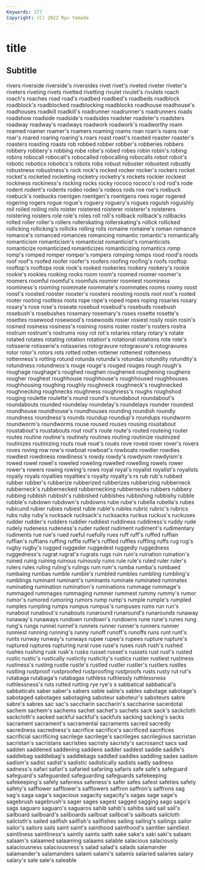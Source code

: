 ```yaml
---
Keywords: 177
Copyright: (C) 2022 Ryu Yamada
---
```



# title

## Subtitle
 rivers riverside riverside's riversides rivet rivet's
riveted riveter riveter's riveters riveting rivets rivetted rivetting rivulet rivulet's
rivulets roach roach's roaches road road's roadbed roadbed's roadbeds roadblock
roadblock's roadblocked roadblocking roadblocks roadhouse roadhouse's roadhouses roadkill roadkill's roadrunner
roadrunner's roadrunners roads roadshow roadside roadside's roadsides roadster roadster's roadsters
roadway roadway's roadways roadwork roadwork's roadworthy roam roamed roamer roamer's
roamers roaming roams roan roan's roans roar roar's roared roaring
roaring's roars roast roast's roasted roaster roaster's roasters roasting roasts
rob robbed robber robber's robberies robbers robbery robbery's robbing robe
robe's robed robes robin robin's robing robins robocall robocall's robocalled
robocalling robocalls robot robot's robotic robotics robotics's robots robs robust
robuster robustest robustly robustness robustness's rock rock's rocked rocker rocker's
rockers rocket rocket's rocketed rocketing rocketry rocketry's rockets rockier rockiest
rockiness rockiness's rocking rocks rocky rococo rococo's rod rod's rode
rodent rodent's rodents rodeo rodeo's rodeos rods roe roe's roebuck
roebuck's roebucks roentgen roentgen's roentgens roes roger rogered rogering rogers
rogue rogue's roguery roguery's rogues roguish roguishly roil roiled roiling
roils roister roistered roisterer roisterer's roisterers roistering roisters role role's
roles roll roll's rollback rollback's rollbacks rolled roller roller's rollers
rollerskating rollerskating's rollick rollicked rollicking rollicking's rollicks rolling rolls romaine
romaine's roman romance romance's romanced romances romancing romantic romantic's romantically
romanticism romanticism's romanticist romanticist's romanticists romanticize romanticized romanticizes romanticizing romantics
romp romp's romped romper romper's rompers romping romps rood rood's
roods roof roof's roofed roofer roofer's roofers roofing roofing's roofs
rooftop rooftop's rooftops rook rook's rooked rookeries rookery rookery's rookie
rookie's rookies rooking rooks room room's roomed roomer roomer's roomers
roomful roomful's roomfuls roomier roomiest roominess roominess's rooming roommate roommate's
roommates rooms roomy roost roost's roosted rooster rooster's roosters roosting
roosts root root's rooted rooter rooting rootless roots rope rope's
roped ropes roping rosaries rosary rosary's rose rose's roseate rosebud
rosebud's rosebuds rosebush rosebush's rosebushes rosemary rosemary's roses rosette rosette's
rosettes rosewood rosewood's rosewoods rosier rosiest rosily rosin rosin's rosined
rosiness rosiness's rosining rosins roster roster's rosters rostra rostrum rostrum's
rostrums rosy rot rot's rotaries rotary rotary's rotate rotated rotates
rotating rotation rotation's rotational rotations rote rote's rotisserie rotisserie's rotisseries
rotogravure rotogravure's rotogravures rotor rotor's rotors rots rotted rotten rottener
rottenest rottenness rottenness's rotting rotund rotunda rotunda's rotundas rotundity rotundity's
rotundness rotundness's rouge rouge's rouged rouges rough rough's roughage roughage's
roughed roughen roughened roughening roughens rougher roughest roughhouse roughhouse's roughhoused
roughhouses roughhousing roughing roughly roughneck roughneck's roughnecked roughnecking roughnecks roughness
roughness's roughs roughshod rouging roulette roulette's round round's roundabout roundabout's
roundabouts rounded roundelay roundelay's roundelays rounder roundest roundhouse roundhouse's roundhouses
rounding roundish roundly roundness roundness's rounds roundup roundup's roundups roundworm
roundworm's roundworms rouse roused rouses rousing roustabout roustabout's roustabouts rout
rout's route route's routed routeing router routes routine routine's routinely
routines routing routinize routinized routinizes routinizing routs roué roué's roués
rove roved rover rover's rovers roves roving row row's rowboat
rowboat's rowboats rowdier rowdies rowdiest rowdiness rowdiness's rowdy rowdy's rowdyism
rowdyism's rowed rowel rowel's roweled roweling rowelled rowelling rowels rower
rower's rowers rowing rowing's rows royal royal's royalist royalist's royalists
royally royals royalties royalties's royalty royalty's rs rub rub's rubbed
rubber rubber's rubberize rubberized rubberizes rubberizing rubberneck rubberneck's rubbernecked rubbernecking
rubbernecks rubbers rubbery rubbing rubbish rubbish's rubbished rubbishes rubbishing rubbishy
rubble rubble's rubdown rubdown's rubdowns rube rube's rubella rubella's rubes
rubicund rubier rubies rubiest ruble ruble's rubles rubric rubric's rubrics
rubs ruby ruby's rucksack rucksack's rucksacks ruckus ruckus's ruckuses rudder
rudder's rudders ruddier ruddiest ruddiness ruddiness's ruddy rude rudely rudeness
rudeness's ruder rudest rudiment rudiment's rudimentary rudiments rue rue's rued
rueful ruefully rues ruff ruff's ruffed ruffian ruffian's ruffians ruffing
ruffle ruffle's ruffled ruffles ruffling ruffs rug rug's rugby rugby's
rugged ruggeder ruggedest ruggedly ruggedness ruggedness's rugrat rugrat's rugrats rugs
ruin ruin's ruination ruination's ruined ruing ruining ruinous ruinously ruins
rule rule's ruled ruler ruler's rulers rules ruling ruling's rulings
rum rum's rumba rumba's rumbaed rumbaing rumbas rumble rumble's rumbled
rumbles rumbling rumbling's rumblings ruminant ruminant's ruminants ruminate ruminated ruminates
ruminating rumination rumination's ruminations rummage rummage's rummaged rummages rummaging rummer
rummest rummy rummy's rumor rumor's rumored rumoring rumors rump rump's
rumple rumple's rumpled rumples rumpling rumps rumpus rumpus's rumpuses rums
run run's runabout runabout's runabouts runaround runaround's runarounds runaway runaway's
runaways rundown rundown's rundowns rune rune's runes rung rung's rungs
runnel runnel's runnels runner runner's runners runnier runniest running running's
runny runoff runoff's runoffs runs runt runt's runts runway runway's
runways rupee rupee's rupees rupture rupture's ruptured ruptures rupturing rural
ruse ruse's ruses rush rush's rushed rushes rushing rusk rusk's
rusks russet russet's russets rust rust's rusted rustic rustic's rustically
rusticity rusticity's rustics rustier rustiest rustiness rustiness's rusting rustle rustle's
rustled rustler rustler's rustlers rustles rustling rustproof rustproofed rustproofing rustproofs
rusts rusty rut rut's rutabaga rutabaga's rutabagas ruthless ruthlessly ruthlessness
ruthlessness's ruts rutted rutting rye rye's s sabbatical sabbatical's sabbaticals
saber saber's sabers sable sable's sables sabotage sabotage's sabotaged sabotages
sabotaging saboteur saboteur's saboteurs sabre sabre's sabres sac sac's saccharin
saccharin's saccharine sacerdotal sachem sachem's sachems sachet sachet's sachets sack
sack's sackcloth sackcloth's sacked sackful sackful's sackfuls sacking sacking's sacks
sacrament sacrament's sacramental sacraments sacred sacredly sacredness sacredness's sacrifice sacrifice's
sacrificed sacrifices sacrificial sacrificing sacrilege sacrilege's sacrileges sacrilegious sacristan sacristan's
sacristans sacristies sacristy sacristy's sacrosanct sacs sad sadden saddened saddening
saddens sadder saddest saddle saddle's saddlebag saddlebag's saddlebags saddled saddles
saddling sades sadism sadism's sadist sadist's sadistic sadistically sadists sadly
sadness sadness's safari safari's safaried safariing safaris safe safe's safeguard
safeguard's safeguarded safeguarding safeguards safekeeping safekeeping's safely safeness safeness's safer
safes safest safeties safety safety's safflower safflower's safflowers saffron saffron's
saffrons sag sag's saga saga's sagacious sagacity sagacity's sagas sage
sage's sagebrush sagebrush's sager sages sagest sagged sagging sago sago's
sags saguaro saguaro's saguaros sahib sahib's sahibs said sail sail's
sailboard sailboard's sailboards sailboat sailboat's sailboats sailcloth sailcloth's sailed sailfish
sailfish's sailfishes sailing sailing's sailings sailor sailor's sailors sails saint
saint's sainthood sainthood's saintlier saintliest saintliness saintliness's saintly saints saith
sake sake's saki saki's salaam salaam's salaamed salaaming salaams salable
salacious salaciously salaciousness salaciousness's salad salad's salads salamander salamander's salamanders
salami salami's salamis salaried salaries salary salary's sale sale's saleable
